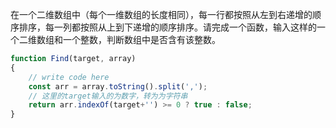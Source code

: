  在一个二维数组中（每个一维数组的长度相同），每一行都按照从左到右递增的顺序排序，每一列都按照从上到下递增的顺序排序。请完成一个函数，输入这样的一个二维数组和一个整数，判断数组中是否含有该整数。 

```javascript
function Find(target, array)
{
    // write code here
    const arr = array.toString().split(',');
    // 这里的target输入的为数字，转为为字符串
    return arr.indexOf(target+'') >= 0 ? true : false;
}
```

